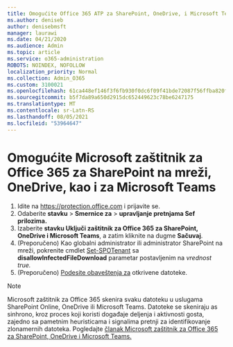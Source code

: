 ```yaml
---
title: Omogućite Office 365 ATP za SharePoint, OneDrive, i Microsoft Teams
ms.author: deniseb
author: denisebmsft
manager: laurawi
ms.date: 04/21/2020
ms.audience: Admin
ms.topic: article
ms.service: o365-administration
ROBOTS: NOINDEX, NOFOLLOW
localization_priority: Normal
ms.collection: Admin_O365
ms.custom: 3100021
ms.openlocfilehash: 61ca448ef146f3f6fb930f0dc6f09f41bde72087f56ffba820f0a2d517cddb31
ms.sourcegitcommit: b5f7da89a650d2915dc652449623c78be6247175
ms.translationtype: MT
ms.contentlocale: sr-Latn-RS
ms.lasthandoff: 08/05/2021
ms.locfileid: "53964647"
---
```

# <a name="enable-microsoft-defender-for-office-365-for-sharepoint-online-onedrive-and-microsoft-teams"></a>Omogućite Microsoft zaštitnik za Office 365 za SharePoint na mreži, OneDrive, kao i za Microsoft Teams

1. Idite na https://protection.office.com i prijavite se.
2. Odaberite **stavku**  >  **Smernice za**  >  **upravljanje pretnjama Sef prilozima.**
3. Izaberite **stavku Uključi zaštitnik za Office 365 za SharePoint, OneDrive i Microsoft Teams**, a zatim kliknite na dugme **Sačuvaj**.
4. (Preporučeno) Kao globalni administrator ili administrator SharePoint na mreži, pokrenite cmdlet [Set-SPOTenant](/powershell/module/sharepoint-online/Set-SPOTenant?view=sharepoint-ps) sa **disallowInfectedFileDownload** parametar postavljenim na *vrednost true.*
5. (Preporučeno) [Podesite obaveštenja za](/microsoft-365/security/office-365-security/turn-on-atp-for-spo-odb-and-teams#set-up-alerts-for-detected-files) otkrivene datoteke.

> [!NOTE]
> Microsoft zaštitnik za Office 365 skenira svaku datoteku u uslugama SharePoint Online, OneDrive ili Microsoft Teams. Datoteke se skeniraju as sinhrono, kroz proces koji koristi događaje deljenja i aktivnosti gosta, zajedno sa pametnim heuristicama i signalima pretnji za identifikovanje zlonamernih datoteka. Pogledajte [članak Microsoft zaštitnik za Office 365 za SharePoint, OneDrive i Microsoft Teams.](/microsoft-365/security/office-365-security/atp-for-spo-odb-and-teams)